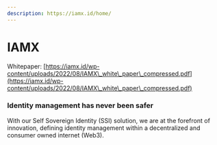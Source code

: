 ```yaml
---
description: https://iamx.id/home/
---
```


# IAMX

Whitepaper: [https://iamx.id/wp-content/uploads/2022/08/IAMX\_white\_paper\_compressed.pdf](https://iamx.id/wp-content/uploads/2022/08/IAMX\_white\_paper\_compressed.pdf)



### Identity management has never been safer

With our Self Sovereign Identity (SSI) solution, we are at the forefront of innovation, defining identity management within a decentralized and consumer owned internet (Web3).
